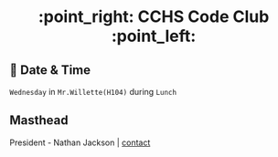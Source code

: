 <h1 align="center"> :point_right: CCHS Code Club :point_left: </h1>

## :date: Date & Time
`Wednesday` in `Mr.Willette(H104)` during `Lunch`


## Masthead
President - Nathan Jackson | [contact](mailto:jacksonn18@avphs.net)
